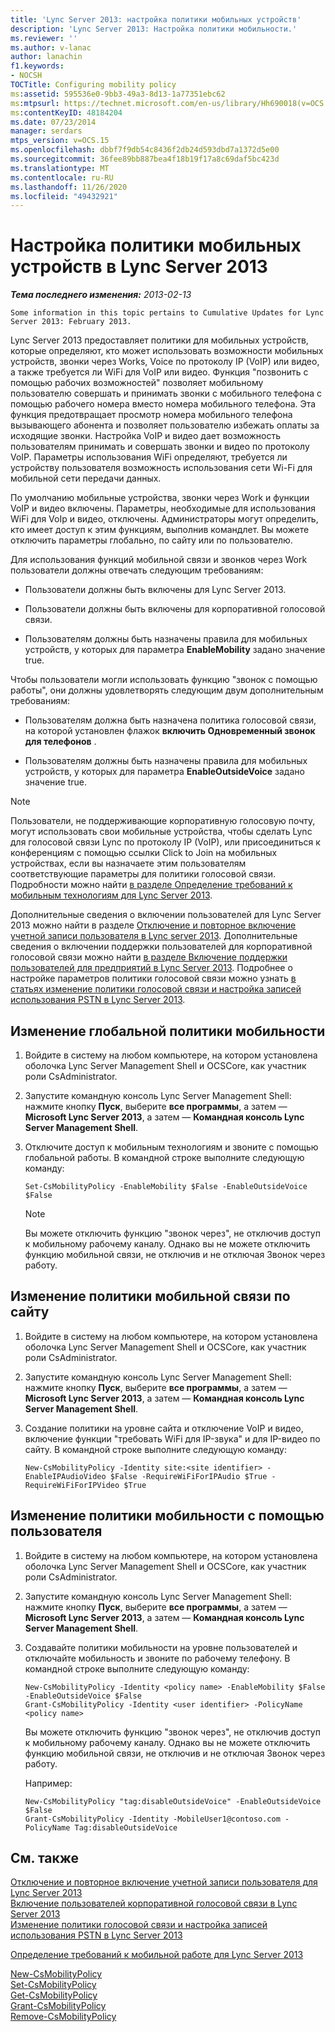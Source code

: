 ```yaml
---
title: 'Lync Server 2013: настройка политики мобильных устройств'
description: 'Lync Server 2013: Настройка политики мобильности.'
ms.reviewer: ''
ms.author: v-lanac
author: lanachin
f1.keywords:
- NOCSH
TOCTitle: Configuring mobility policy
ms:assetid: 595536e0-9bb3-49a3-8d13-1a77351ebc62
ms:mtpsurl: https://technet.microsoft.com/en-us/library/Hh690018(v=OCS.15)
ms:contentKeyID: 48184204
ms.date: 07/23/2014
manager: serdars
mtps_version: v=OCS.15
ms.openlocfilehash: dbbf7f9db54c8436f2db24d593dbd7a1372d5e00
ms.sourcegitcommit: 36fee89bb887bea4f18b19f17a8c69daf5bc423d
ms.translationtype: MT
ms.contentlocale: ru-RU
ms.lasthandoff: 11/26/2020
ms.locfileid: "49432921"
---
```

# <a name="configuring-mobility-policy-in-lync-server-2013"></a>Настройка политики мобильных устройств в Lync Server 2013

<div data-xmlns="http://www.w3.org/1999/xhtml">

<div class="topic" data-xmlns="http://www.w3.org/1999/xhtml" data-msxsl="urn:schemas-microsoft-com:xslt" data-cs="https://msdn.microsoft.com/">

<div data-asp="https://msdn2.microsoft.com/asp">



</div>

<div id="mainSection">

<div id="mainBody">

<span> </span>

_**Тема последнего изменения:** 2013-02-13_

    Some information in this topic pertains to Cumulative Updates for Lync Server 2013: February 2013.

Lync Server 2013 предоставляет политики для мобильных устройств, которые определяют, кто может использовать возможности мобильных устройств, звонки через Works, Voice по протоколу IP (VoIP) или видео, а также требуется ли WiFi для VoIP или видео. Функция "позвонить с помощью рабочих возможностей" позволяет мобильному пользователю совершать и принимать звонки с мобильного телефона с помощью рабочего номера вместо номера мобильного телефона. Эта функция предотвращает просмотр номера мобильного телефона вызывающего абонента и позволяет пользователю избежать оплаты за исходящие звонки. Настройка VoIP и видео дает возможность пользователям принимать и совершать звонки и видео по протоколу VoIP. Параметры использования WiFi определяют, требуется ли устройству пользователя возможность использования сети Wi-Fi для мобильной сети передачи данных.

По умолчанию мобильные устройства, звонки через Work и функции VoIP и видео включены. Параметры, необходимые для использования WiFi для VoIp и видео, отключены. Администраторы могут определить, кто имеет доступ к этим функциям, выполнив командлет. Вы можете отключить параметры глобально, по сайту или по пользователю.

Для использования функций мобильной связи и звонков через Work пользователи должны отвечать следующим требованиям:

  - Пользователи должны быть включены для Lync Server 2013.

  - Пользователи должны быть включены для корпоративной голосовой связи.

  - Пользователям должны быть назначены правила для мобильных устройств, у которых для параметра **EnableMobility** задано значение true.

Чтобы пользователи могли использовать функцию "звонок с помощью работы", они должны удовлетворять следующим двум дополнительным требованиям:

  - Пользователям должна быть назначена политика голосовой связи, на которой установлен флажок **включить Одновременный звонок для телефонов** .

  - Пользователям должны быть назначены правила для мобильных устройств, у которых для параметра **EnableOutsideVoice** задано значение true.

<div>


> [!NOTE]  
> Пользователи, не поддерживающие корпоративную голосовую почту, могут использовать свои мобильные устройства, чтобы сделать Lync для голосовой связи Lync по протоколу IP (VoIP), или присоединиться к конференциям с помощью ссылки Click to Join на мобильных устройствах, если вы назначаете этим пользователям соответствующие параметры для политики голосовой связи. Подробности можно найти <A href="lync-server-2013-defining-your-mobility-requirements.md">в разделе Определение требований к мобильным технологиям для Lync Server 2013</A>.



</div>

Дополнительные сведения о включении пользователей для Lync Server 2013 можно найти в разделе [Отключение и повторное включение учетной записи пользователя в Lync server 2013](lync-server-2013-disable-or-re-enable-user-account-for-lync-server.md). Дополнительные сведения о включении поддержки пользователей для корпоративной голосовой связи можно найти [в разделе Включение поддержки пользователей для предприятий в Lync Server 2013](lync-server-2013-enable-users-for-enterprise-voice.md). Подробнее о настройке параметров политики голосовой связи можно узнать [в статьях изменение политики голосовой связи и настройка записей использования PSTN в Lync Server 2013](lync-server-2013-modify-a-voice-policy-and-configure-pstn-usage-records.md).

<div>

## <a name="to-modify-global-mobility-policy"></a>Изменение глобальной политики мобильности

1.  Войдите в систему на любом компьютере, на котором установлена оболочка Lync Server Management Shell и OCSCore, как участник роли CsAdministrator.

2.  Запустите командную консоль Lync Server Management Shell: нажмите кнопку **Пуск**, выберите **все программы**, а затем — **Microsoft Lync Server 2013**, а затем — **Командная консоль Lync Server Management Shell**.

3.  Отключите доступ к мобильным технологиям и звоните с помощью глобальной работы. В командной строке выполните следующую команду:
    
        Set-CsMobilityPolicy -EnableMobility $False -EnableOutsideVoice $False
    
    <div>
    

    > [!NOTE]  
    > Вы можете отключить функцию "звонок через", не отключив доступ к мобильному рабочему каналу. Однако вы не можете отключить функцию мобильной связи, не отключив и не отключая Звонок через работу.

    
    </div>

</div>

<div>

## <a name="to-modify-mobility-policy-by-site"></a>Изменение политики мобильной связи по сайту

1.  Войдите в систему на любом компьютере, на котором установлена оболочка Lync Server Management Shell и OCSCore, как участник роли CsAdministrator.

2.  Запустите командную консоль Lync Server Management Shell: нажмите кнопку **Пуск**, выберите **все программы**, а затем — **Microsoft Lync Server 2013**, а затем — **Командная консоль Lync Server Management Shell**.

3.  Создание политики на уровне сайта и отключение VoIP и видео, включение функции "требовать WiFi для IP-звука" и для IP-видео по сайту. В командной строке выполните следующую команду:
    
        New-CsMobilityPolicy -Identity site:<site identifier> -EnableIPAudioVideo $False -RequireWiFiForIPAudio $True -RequireWiFiForIPVideo $True

</div>

<div>

## <a name="to-modify-mobility-policy-by-user"></a>Изменение политики мобильности с помощью пользователя

1.  Войдите в систему на любом компьютере, на котором установлена оболочка Lync Server Management Shell и OCSCore, как участник роли CsAdministrator.

2.  Запустите командную консоль Lync Server Management Shell: нажмите кнопку **Пуск**, выберите **все программы**, а затем — **Microsoft Lync Server 2013**, а затем — **Командная консоль Lync Server Management Shell**.

3.  Создавайте политики мобильности на уровне пользователей и отключайте мобильность и звоните по рабочему телефону. В командной строке выполните следующую команду:
    
        New-CsMobilityPolicy -Identity <policy name> -EnableMobility $False -EnableOutsideVoice $False
        Grant-CsMobilityPolicy -Identity <user identifier> -PolicyName <policy name>
    
    Вы можете отключить функцию "звонок через", не отключив доступ к мобильному рабочему каналу. Однако вы не можете отключить функцию мобильной связи, не отключив и не отключая Звонок через работу.
    
    Например:
    
        New-CsMobilityPolicy "tag:disableOutsideVoice" -EnableOutsideVoice $False
        Grant-CsMobilityPolicy -Identity -MobileUser1@contoso.com -PolicyName Tag:disableOutsideVoice

</div>

<div>

## <a name="see-also"></a>См. также


[Отключение и повторное включение учетной записи пользователя для Lync Server 2013](lync-server-2013-disable-or-re-enable-user-account-for-lync-server.md)  
[Включение пользователей корпоративной голосовой связи в Lync Server 2013](lync-server-2013-enable-users-for-enterprise-voice.md)  
[Изменение политики голосовой связи и настройка записей использования PSTN в Lync Server 2013](lync-server-2013-modify-a-voice-policy-and-configure-pstn-usage-records.md)  


[Определение требований к мобильной работе для Lync Server 2013](lync-server-2013-defining-your-mobility-requirements.md)  


[New-CsMobilityPolicy](https://docs.microsoft.com/powershell/module/skype/New-CsMobilityPolicy)  
[Set-CsMobilityPolicy](https://docs.microsoft.com/powershell/module/skype/Set-CsMobilityPolicy)  
[Get-CsMobilityPolicy](https://docs.microsoft.com/powershell/module/skype/Get-CsMobilityPolicy)  
[Grant-CsMobilityPolicy](https://docs.microsoft.com/powershell/module/skype/Grant-CsMobilityPolicy)  
[Remove-CsMobilityPolicy](https://docs.microsoft.com/powershell/module/skype/Remove-CsMobilityPolicy)  
  

</div>

</div>

<span> </span>

</div>

</div>

</div>

